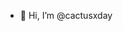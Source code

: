 - 👋 Hi, I’m @cactusxday

<!---
cactusxday/cactusxday is a ✨ special ✨ repository because its `README.md` (this file) appears on your GitHub profile.
You can click the Preview link to take a look at your changes.
--->
